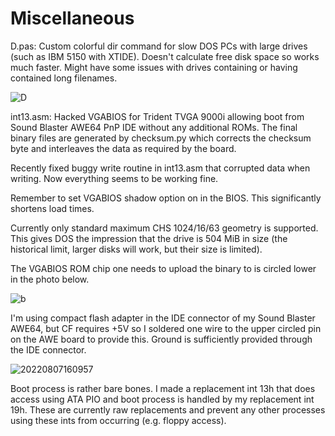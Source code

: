 # Miscellaneous

D.pas: Custom colorful dir command for slow DOS PCs with large drives (such as IBM 5150 with XTIDE). Doesn't calculate free disk space so works much faster. Might have some issues with drives containing or having contained long filenames.

![D](https://github.com/eigenco/Miscellaneous/assets/42321684/15c5d712-e263-4e88-befc-252601ad1ce9)

int13.asm: Hacked VGABIOS for Trident TVGA 9000i allowing boot from Sound Blaster AWE64 PnP IDE without any additional ROMs. The final binary files are generated by checksum.py which corrects the checksum byte and interleaves the data as required by the board.

Recently fixed buggy write routine in int13.asm that corrupted data when writing. Now everything seems to be working fine.

Remember to set VGABIOS shadow option on in the BIOS. This significantly shortens load times.

Currently only standard maximum CHS 1024/16/63 geometry is supported. This gives DOS the impression that the drive is 504 MiB in size (the historical limit, larger disks will work, but their size is limited).

The VGABIOS ROM chip one needs to upload the binary to is circled lower in the photo below.

![b](https://user-images.githubusercontent.com/42321684/183293270-acaf0e7e-1472-4642-a010-b7a36ed051bb.jpg)

I'm using compact flash adapter in the IDE connector of my Sound Blaster AWE64, but CF requires +5V so I soldered one wire to the upper circled pin on the AWE board to provide this. Ground is sufficiently provided through the IDE connector.

![20220807160957](https://user-images.githubusercontent.com/42321684/183293348-9df50234-928c-420a-9911-57a270743351.jpg)

Boot process is rather bare bones. I made a replacement int 13h that does access using ATA PIO and boot process is handled by my replacement int 19h. These are currently raw replacements and prevent any other processes using these ints from occurring (e.g. floppy access).
